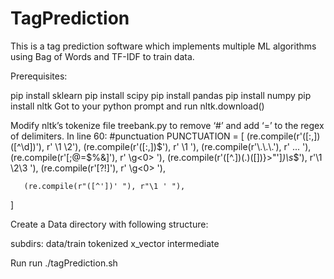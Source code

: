 # TagPrediction

This is a tag prediction software which implements multiple ML algorithms using Bag of Words and TF-IDF to train data.

Prerequisites:

pip install sklearn
pip install scipy
pip install pandas
pip install numpy
pip install nltk
Got to your python prompt and run nltk.download()

Modify nltk’s tokenize file treebank.py to remove ‘#’ and add ‘=’ to the regex of delimiters.
In line 60:
#punctuation
   PUNCTUATION = [
       (re.compile(r'([:,])([^\d])'), r' \1 \2'),
       (re.compile(r'([:,])$'), r' \1 '),
       (re.compile(r'\.\.\.'), r' ... '),
       (re.compile(r'[;@=$%&]'), r' \g<0> '),
       (re.compile(r'([^\.])(\.)([\]\)}>"\']*)\s*$'), r'\1 \2\3 '),
       (re.compile(r'[?!]'), r' \g<0> '),

       (re.compile(r"([^'])' "), r"\1 ' "),
   ]

Create a Data directory with following structure:

subdirs:
data/train
tokenized
x_vector
intermediate

Run
run ./tagPrediction.sh


